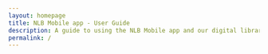 ```yaml
---
layout: homepage
title: NLB Mobile app - User Guide
description: A guide to using the NLB Mobile app and our digital library
permalink: /
---
```

<!--From 1 April to 30 June 2020, you can borrow physical library materials for 42 days (6 weeks), double the previous loan period of 21 days (3 weeks). For eBooks/audiobooks, the loan period remains at 21 days. -->

